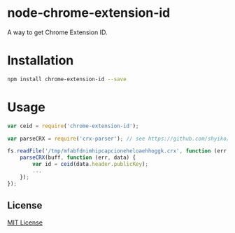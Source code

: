 # node-chrome-extension-id

A way to get Chrome Extension ID. 

# Installation

```sh
npm install chrome-extension-id --save
```

# Usage

```javascript
var ceid = require('chrome-extension-id');

var parseCRX = require('crx-parser'); // see https://github.com/shyiko/node-crx-parser

fs.readFile('/tmp/mfabfdnimhipcapcioneheloaehhoggk.crx', function (err, buff) {
    parseCRX(buff, function (err, data) {
        var id = ceid(data.header.publicKey);
        ...
    });
});
```
 
## License

[MIT License](https://github.com/shyiko/node-chrome-extension-id/blob/master/mit.license)
